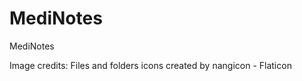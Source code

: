 # MediNotes

MediNotes







Image credits: Files and folders icons created by nangicon - Flaticon
